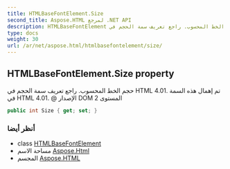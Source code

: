 ```yaml
---
title: HTMLBaseFontElement.Size
second_title: Aspose.HTML لمرجع .NET API
description: HTMLBaseFontElement ملكية. حجم الخط المحسوب. راجع تعريف سمة الحجم في HTML 4.01. تم إهمال هذه السمة في HTML 4.01.  الإصدار DOM المستوى 2
type: docs
weight: 30
url: /ar/net/aspose.html/htmlbasefontelement/size/
---
```

## HTMLBaseFontElement.Size property

حجم الخط المحسوب. راجع تعريف سمة الحجم في HTML 4.01. تم إهمال هذه السمة في HTML 4.01. @ الإصدار DOM المستوى 2

```csharp
public int Size { get; set; }
```

### أنظر أيضا

* class [HTMLBaseFontElement](../)
* مساحة الاسم [Aspose.Html](../../htmlbasefontelement/)
* المجسم [Aspose.HTML](../../../)


